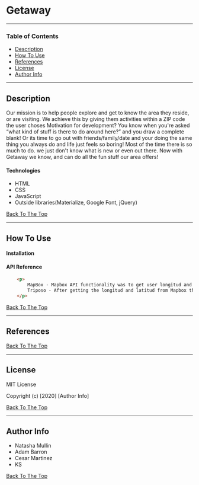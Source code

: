 # Getaway

---

### Table of Contents

- [Description](#description)
- [How To Use](#how-to-use)
- [References](#references)
- [License](#license)
- [Author Info](#author-info)

---

## Description

Our mission is to help people explore and get to know the area they reside, or are visiting. We achieve this by giving them activities within a ZIP code the user choses
Motivation for development?
You know when you're asked “what kind of stuff is there to do around here?” and you draw a complete blank! Or its time to go out with friends/family/date and your doing the same thing you always do and life just feels so boring! Most of the time there is so much to do. we just don't know what is new or even out there. Now with Getaway we know, and can do all the fun stuff our area offers!


#### Technologies

- HTML
- CSS
- JavaScript
- Outside libraries(Materialize, Google Font, jQuery)

[Back To The Top](#getaway)

---

## How To Use

#### Installation



#### API Reference

```html
    <p> 
        MapBox - Mapbox API functionality was to get user longitud and latitud based on their zipcode that we fetch through their API server.
        Triposo - After getting the longitud and latitud from Mapbox then fetch it through Triposo API and from there navigated their data to get Name/Description/Url
    </p>
```
[Back To The Top](#getaway)

---

## References
[Back To The Top](#getaway)

---

## License

MIT License

Copyright (c) [2020] [Author Info]

[Back To The Top](#Getaway)

---

## Author Info

- Natasha Mullin
- Adam Barron
- Cesar Martinez
- KS

[Back To The Top](#Getaway)
